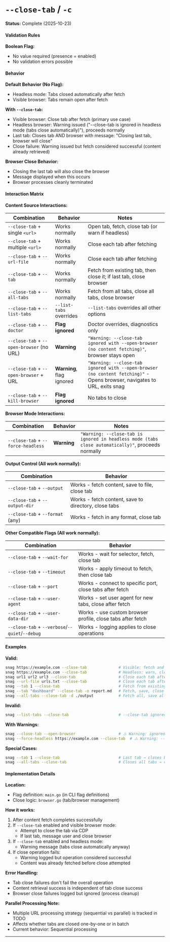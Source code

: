 # `--close-tab` / `-c`

**Status:** Complete (2025-10-23)

#### Validation Rules

**Boolean Flag:**

- No value required (presence = enabled)
- No validation errors possible

#### Behavior

**Default Behavior (No Flag):**

- Headless mode: Tabs closed automatically after fetch
- Visible browser: Tabs remain open after fetch

**With `--close-tab`:**

- Visible browser: Close tab after fetch (primary use case)
- Headless browser: Warning issued ("--close-tab is ignored in headless mode (tabs close automatically)"), proceeds normally
- Last tab: Closes tab AND browser with message: "Closing last tab, browser will close"
- Close failure: Warning issued but fetch considered successful (content already retrieved)

**Browser Close Behavior:**

- Closing the last tab will also close the browser
- Message displayed when this occurs
- Browser processes cleanly terminated

#### Interaction Matrix

**Content Source Interactions:**

| Combination                               | Behavior                  | Notes                                                                                                                    |
| ----------------------------------------- | ------------------------- | ------------------------------------------------------------------------------------------------------------------------ |
| `--close-tab` + single `<url>`            | Works normally            | Open tab, fetch, close tab (or warn if headless)                                                                         |
| `--close-tab` + multiple `<url>`          | Works normally            | Close each tab after fetching                                                                                            |
| `--close-tab` + `--url-file`              | Works normally            | Close each tab after fetching                                                                                            |
| `--close-tab` + `--tab`                   | Works normally            | Fetch from existing tab, then close it; if last tab, close browser                                                       |
| `--close-tab` + `--all-tabs`              | Works normally            | Fetch from all tabs, close all tabs, close browser                                                                       |
| `--close-tab` + `--list-tabs`             | `--list-tabs` overrides   | `--list-tabs` overrides all other options                                                                                |
| `--close-tab` + `--doctor`                | **Flag ignored**          | Doctor overrides, diagnostics only                                                                                       |
| `--close-tab` + `--open-browser` (no URL) | **Warning**               | `"Warning: --close-tab ignored with --open-browser (no content fetching)"`, browser stays open                           |
| `--close-tab` + `--open-browser` + URL    | **Warning**, flag ignored | `"Warning: --close-tab ignored with --open-browser (no content fetching)"` - Opens browser, navigates to URL, exits snag |
| `--close-tab` + `--kill-browser`          | **Flag ignored**          | No tabs to close                                                                                                         |

**Browser Mode Interactions:**

| Combination                        | Behavior    | Notes                                                                                              |
| ---------------------------------- | ----------- | -------------------------------------------------------------------------------------------------- |
| `--close-tab` + `--force-headless` | **Warning** | `"Warning: --close-tab is ignored in headless mode (tabs close automatically)"`, proceeds normally |

**Output Control (All work normally):**

| Combination                      | Behavior                                             |
| -------------------------------- | ---------------------------------------------------- |
| `--close-tab` + `--output`       | Works - fetch content, save to file, close tab       |
| `--close-tab` + `--output-dir`   | Works - fetch content, save to directory, close tabs |
| `--close-tab` + `--format` (any) | Works - fetch in any format, close tab               |

**Other Compatible Flags (All work normally):**

| Combination                                     | Behavior                                                   |
| ----------------------------------------------- | ---------------------------------------------------------- |
| `--close-tab` + `--wait-for`                    | Works - wait for selector, fetch, close tab                |
| `--close-tab` + `--timeout`                     | Works - apply timeout to fetch, then close tab             |
| `--close-tab` + `--port`                        | Works - connect to specific port, close tabs after fetch   |
| `--close-tab` + `--user-agent`                  | Works - set user agent for new tabs, close after fetch     |
| `--close-tab` + `--user-data-dir`               | Works - use custom browser profile, close tabs after fetch |
| `--close-tab` + `--verbose`/`--quiet`/`--debug` | Works - logging applies to close operations                |

#### Examples

**Valid:**

```bash
snag https://example.com --close-tab              # Visible: fetch and close tab
snag https://example.com --close-tab              # Headless: warn, close anyway
snag url1 url2 url3 --close-tab                   # Close each tab after fetch
snag --url-file urls.txt --close-tab              # Close each tab after fetch
snag --tab 1 --close-tab                          # Fetch from existing tab, close it
snag --tab "dashboard" --close-tab -o report.md   # Fetch, save, close tab
snag --all-tabs --close-tab -d ./output           # Fetch all, save all, close all, close browser
```

**Invalid:**

```bash
snag --list-tabs --close-tab                      # --close-tab ignored, lists tabs from existing browser
```

**With Warnings:**

```bash
snag --close-tab --open-browser                   # ⚠️ Warning: ignored (no content fetching)
snag --force-headless https://example.com --close-tab  # ⚠️ Warning: --close-tab is ignored in headless mode (tabs close automatically)
```

**Special Cases:**

```bash
snag --tab 1 --close-tab                          # Last tab → closes browser too
snag --all-tabs --close-tab                       # Closes all tabs → closes browser
```

#### Implementation Details

**Location:**

- Flag definition: `main.go` (in CLI flag definitions)
- Close logic: `browser.go` (tab/browser management)

**How it works:**

1. After content fetch completes successfully
2. If `--close-tab` enabled and visible browser mode:
   - Attempt to close the tab via CDP
   - If last tab, message user and close browser
3. If `--close-tab` enabled and headless mode:
   - Warning message (tabs close automatically anyway)
4. If close operation fails:
   - Warning logged but operation considered successful
   - Content was already fetched before close attempted

**Error Handling:**

- Tab close failures don't fail the overall operation
- Content retrieval success is independent of tab close success
- Browser close failures logged but ignored (process cleanup)

**Parallel Processing Note:**

- Multiple URL processing strategy (sequential vs parallel) is tracked in TODO
- Affects whether tabs are closed one-by-one or in batch
- Current behavior: Sequential processing

---
